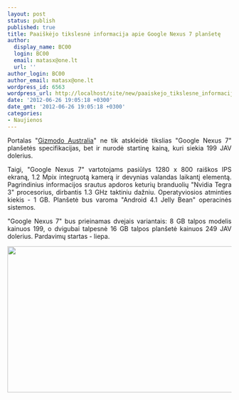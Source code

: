 ```yaml
---
layout: post
status: publish
published: true
title: Paaiškėjo tikslesnė informacija apie Google Nexus 7 planšetę
author:
  display_name: BC00
  login: BC00
  email: matasx@one.lt
  url: ''
author_login: BC00
author_email: matasx@one.lt
wordpress_id: 6563
wordpress_url: http://localhost/site/new/paaiskejo_tikslesne_informacija_apie_google_nexus_7_plansete/
date: '2012-06-26 19:05:18 +0300'
date_gmt: '2012-06-26 19:05:18 +0300'
categories:
- Naujienos
---
```

<p style="text-align: justify; ">
	Portalas &quot;<a href="http://www.gizmodo.com.au/2012/06/this-is-googles-new-nexus-tablet-the-nexus-7/">Gizmodo Australia</a>&quot; ne tik atskleidė tikslias &quot;Google Nexus 7&quot; plan&scaron;etės specifikacijas, bet ir nurodė startinę kainą, kuri siekia 199 JAV dolerius.</p>
<p style="text-align: justify; ">
	Taigi, &quot;Google Nexus 7&quot; vartotojams pasiūlys 1280 x 800 rai&scaron;kos IPS ekraną, 1.2 Mpix integruotą kamerą ir devynias valandas laikantį elementą. Pagrindinius informacijos srautus apdoros keturių branduolių &quot;Nvidia Tegra 3&quot; procesorius, dirbantis 1.3 GHz taktiniu dažniu. Operatyviosios atminties kiekis - 1 GB. Plan&scaron;etė bus varoma &quot;Android 4.1 Jelly Bean&quot; operacinės sistemos.</p>
<p style="text-align: justify; ">
	&quot;Google Nexus 7&quot; bus prieinamas dvejais variantais: 8 GB talpos modelis kainuos 199, o dvigubai talpesnė 16 GB talpos plan&scaron;etė kainuos 249 JAV dolerius. Pardavimų startas - liepa.</p>
<p>
	<img alt="" src="http://technews.lt/userfiles/nexusgoogle7.jpg" style="width: 520px; height: 328px;" /></p>
